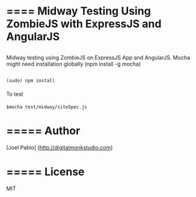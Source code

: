 ====
Midway Testing Using ZombieJS with ExpressJS and AngularJS 
====

##
Midway testing using ZombieJS on ExpressJS App and AngularJS. Mocha might need installation globally (npm install -g mocha)
##


```
(sudo) npm install 
```

####
To test
####

``` $mocha test/midway/siteSpec.js  ```

=====
Author
=====
[Joel Pablo] (http://digitalmonkstudio.com)

=====
License
=====

MIT
